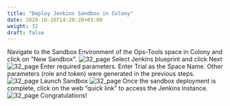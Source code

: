 ```yaml
---
title: "Deploy Jenkins Sandbox in Colony"
date: 2020-10-16T14:20:28+03:00
weight: 32
draft: false
---
```


Navigate to the Sandbox Environment of the Ops-Tools space in Colony and click on "New Sandbox".
![32_page](/images/module3/32_page_2.png)
Select Jenkins blueprint and click Next
![32_page](/images/module3/33_page.png)
Enter required parameters. Enter Trial as the Space Name. Other parameters (role and token) were generated in the previous steps.
![32_page](/images/module3/34_page.png)
Launch Sandbox
![32_page](/images/module3/35_page.png)
Once the sandbox deployment is complete, click on the web “quick link” to access the Jenkins instance. 
![32_page](/images/module3/36_page.png)
Congratulations!